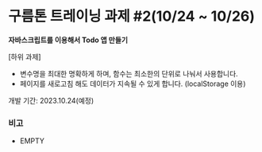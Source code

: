# 구름톤 트레이닝 과제 #2(10/24 ~ 10/26)

**자바스크립트를 이용해서 Todo 앱 만들기**

[하위 과제]

-   변수명을 최대한 명확하게 하며, 함수는 최소한의 단위로 나눠서 사용합니다.
-   페이지를 새로고침 해도 데이터가 지속될 수 있게 합니다. (localStorage 이용)

개발 기간: 2023.10.24(예정)

### 비고

-   EMPTY
